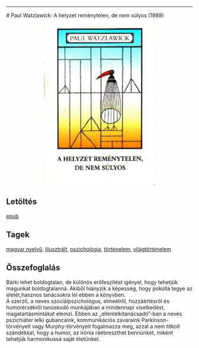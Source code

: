 <hr/>
# <a name="id_954">Paul Watzlawick: A helyzet reménytelen, de nem súlyos (1989)</a>
<center><img src="https://github.com/BercziSandor/calibre_lib/raw/main/main/Paul%20Watzlawick/A%20helyzet%20remenytelen%2C%20de%20nem%20sulyo%20%28954%29/cover.jpg" alt="cover" width="300"/></center>

## Letöltés
[epub](https://github.com/BercziSandor/calibre_lib/raw/main/main/Paul%20Watzlawick/A%20helyzet%20remenytelen%2C%20de%20nem%20sulyo%20%28954%29/A%20helyzet%20remenytelen%2C%20de%20nem%20s%20-%20Paul%20Watzlawick.epub)

## Tagek
[magyar nyelvű](https://github.com/berczisandor/calibre_lib/blob/main/main/_tags/magyar%20nyelv%c5%b1.md), [illusztrált](https://github.com/berczisandor/calibre_lib/blob/main/main/_tags/illusztr%c3%a1lt.md), [pszichológia](https://github.com/berczisandor/calibre_lib/blob/main/main/_tags/pszichol%c3%b3gia.md), [történelem](https://github.com/berczisandor/calibre_lib/blob/main/main/_tags/t%c3%b6rt%c3%a9nelem.md), [világtörténelem](https://github.com/berczisandor/calibre_lib/blob/main/main/_tags/vil%c3%a1gt%c3%b6rt%c3%a9nelem.md)

## Összefoglalás
<div>
<p>Bárki lehet boldogtalan, de különös erőfeszítést igényel, hogy tehetjük magunkat boldogtalanná. Akiből hiányzik a képesség, hogy pokollá tegye az életét,hasznos tanácsokra lel ebben a könyvben.<br>A szerző, a neves szociálpszichológus, elmeélről, hozzáértésről és humorérzékről tanúskodó munkájában a mindennapi viselkedést, magatartásmintákat elemzi. Ebben az „ellenlelkitanácsadó”-ban a neves pszichiáter lelki gubancaink, kommunikációs zavaraink Parkinson- törvényeit vagy Murphy-törvényeit fogalmazza meg, azzal a nem titkolt szándékkal, hogy a humor, az irónia ráébreszthet bennünket, miként tehetjük harmonikussá saját életünket.</p></div>


